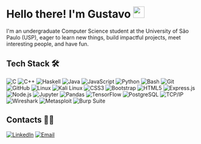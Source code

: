 # Hello there! I'm Gustavo <img src="https://raw.githubusercontent.com/iampavangandhi/iampavangandhi/master/gifs/Hi.gif" width="30px">

I'm an undergraduate Computer Science student at the University of São Paulo (USP), eager to learn new things, build impactful projects, meet interesting people, and have fun.

## Tech Stack 🛠

![C](https://img.shields.io/badge/-C-000000?style=flat&logo=c)
![C++](https://img.shields.io/badge/-C++-000000?style=flat&logo=c%2B%2B)
![Haskell](https://img.shields.io/badge/-Haskell-000000?style=flat&logo=haskell)
![Java](https://img.shields.io/badge/-Java-000000?style=flat&logo=java)
![JavaScript](https://img.shields.io/badge/-JavaScript-000000?style=flat&logo=javascript)
![Python](https://img.shields.io/badge/-Python-000000?style=flat&logo=python)
![Bash](https://img.shields.io/badge/-Bash-000000?style=flat&logo=gnu-bash)
![Git](https://img.shields.io/badge/-Git-000000?style=flat&logo=git)
![GitHub](https://img.shields.io/badge/-GitHub-222222?style=flat&logo=github&logoColor=181717)
![Linux](https://img.shields.io/badge/-Linux-000000?style=flat&logo=linux)
![Kali Linux](https://img.shields.io/badge/-Kali%20Linux-000000?style=flat&logo=kalilinux)
![CSS3](https://img.shields.io/badge/-CSS3-000000?style=flat&logo=css3)
![Bootstrap](https://img.shields.io/badge/-Bootstrap-000000?style=flat&logo=bootstrap)
![HTML5](https://img.shields.io/badge/-HTML5-000000?style=flat&logo=html5)
![Express.js](https://img.shields.io/badge/-Express.js-000000?style=flat&logo=express)
![Node.js](https://img.shields.io/badge/-Node.js-000000?style=flat&logo=node.js)
![Jupyter](https://img.shields.io/badge/-Jupyter-000000?style=flat&logo=jupyter)
![Pandas](https://img.shields.io/badge/-Pandas-000000?style=flat&logo=pandas)
![TensorFlow](https://img.shields.io/badge/-TensorFlow-000000?style=flat&logo=tensorflow)
![PostgreSQL](https://img.shields.io/badge/-PostgreSQL-000000?style=flat&logo=postgresql)
![TCP/IP](https://img.shields.io/badge/-TCP/IP-222222?style=flat&logo=cisco&logoColor=white)
![Wireshark](https://img.shields.io/badge/-Wireshark-000000?style=flat&logo=wireshark)
![Metasploit](https://img.shields.io/badge/-Metasploit-000000?style=flat&logo=metasploit)
![Burp Suite](https://img.shields.io/badge/-Burp%20Suite-000000?style=flat&logo=burpsuite)

## Contacts 🤝🏻

<a href="https://www.linkedin.com/in/gustavo-gabriel-ribeiro-200a83279/"><img alt="LinkedIn" src="https://img.shields.io/badge/LinkedIn-Gustavo%20Gabriel%20Ribeiro-blue?style=flat-square&logo=linkedin"></a>
<a href="mailto:gustavogrib.ggr@gmail.com"><img alt="Email" src="https://img.shields.io/badge/Email-gustavogrib.ggr@gmail.com-blue?style=flat-square&logo=gmail"></a>
